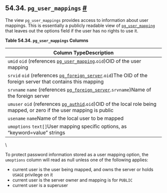 ## 54.34. `pg_user_mappings` [#](#VIEW-PG-USER-MAPPINGS)

The view `pg_user_mappings` provides access to information about user mappings. This is essentially a publicly readable view of [`pg_user_mapping`](catalog-pg-user-mapping.html "53.65. pg_user_mapping") that leaves out the options field if the user has no rights to use it.

**Table 54.34. `pg_user_mappings` Columns**

| Column TypeDescription                                                                                                                                                    |
| ------------------------------------------------------------------------------------------------------------------------------------------------------------------------- |
| `umid` `oid` (references [`pg_user_mapping`](catalog-pg-user-mapping.html "53.65. pg_user_mapping").`oid`)OID of the user mapping                                         |
| `srvid` `oid` (references [`pg_foreign_server`](catalog-pg-foreign-server.html "53.24. pg_foreign_server").`oid`)The OID of the foreign server that contains this mapping |
| `srvname` `name` (references [`pg_foreign_server`](catalog-pg-foreign-server.html "53.24. pg_foreign_server").`srvname`)Name of the foreign server                        |
| `umuser` `oid` (references [`pg_authid`](catalog-pg-authid.html "53.8. pg_authid").`oid`)OID of the local role being mapped, or zero if the user mapping is public        |
| `usename` `name`Name of the local user to be mapped                                                                                                                       |
| `umoptions` `text[]`User mapping specific options, as “keyword=value” strings                                                                                             |

\

To protect password information stored as a user mapping option, the `umoptions` column will read as null unless one of the following applies:

* current user is the user being mapped, and owns the server or holds `USAGE` privilege on it
* current user is the server owner and mapping is for `PUBLIC`
* current user is a superuser